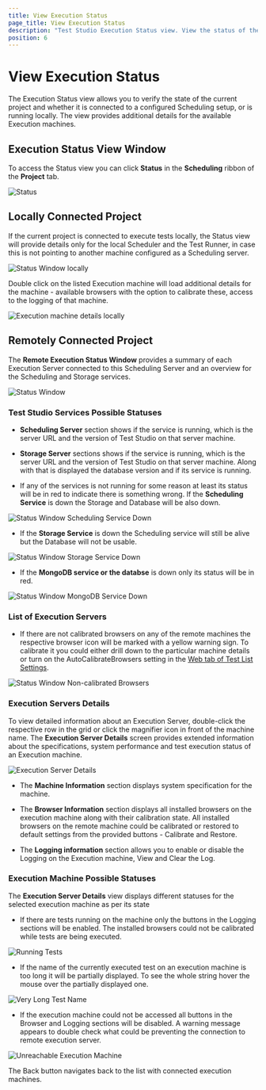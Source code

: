 ```yaml
---
title: View Execution Status
page_title: View Execution Status
description: "Test Studio Execution Status view. View the status of the Test Studio Execution Servers connected to a Test Studio Scheduling Server. Access the execution machines details and logging from the Test Studio Project"
position: 6
---
```

# View Execution Status

The Execution Status view allows you to verify the state of the current project and whether it is connected to a configured Scheduling setup, or is running locally. The view provides additional details for the available Execution machines.

## Execution Status View Window

To access the Status view you can click **Status** in the **Scheduling** ribbon of the **Project** tab.

![Status][1]

## Locally Connected Project

If the current project is connected to execute tests locally, the Status view will provide details only for the local Scheduler and the Test Runner, in case this is not pointing to another machine configured as a Scheduling server.

![Status Window locally][2a]

Double click on the listed Execution machine will load additional details for the machine - available browsers with the option to calibrate these, access to the logging of that machine.

![Execution machine details locally][2b]

## Remotely Connected Project

The **Remote Execution Status Window** provides a summary of each Execution Server connected to this Scheduling Server and an overview for the Scheduling and Storage services.

![Status Window][2]

### Test Studio Services Possible Statuses

- **Scheduling Server** section shows if the service is running, which is the server URL and the version of Test Studio on that server machine.

- **Storage Server** sections shows if the service is running, which is the server URL and the version of Test Studio on that server machine. Along with that is displayed the database version and if its service is running.

- If any of the services is not running for some reason at least its status will be in red to indicate there is something wrong. If the **Scheduling Service** is down the Storage and Database will be also down.

![Status Window Scheduling Service Down][8]

- If the **Storage Service** is down the Scheduling service will still be alive but the Database will not be usable.

![Status Window Storage Service Down][9]

- If the **MongoDB service or the databse** is down only its status will be in red. 

![Status Window MongoDB Service Down][10]

### List of Execution Servers

- If there are not calibrated browsers on any of the remote machines the respective browser icon will be marked with a yellow warning sign. To calibrate it you could either drill down to the particular machine details or turn on the AutoCalibrateBrowsers setting in the <a  href="/getting-started/test-execution/test-list-settings#Web-Tab" target="_blank">Web tab of Test List Settings</a>. 

![Status Window Non-calibrated Browsers][4]

### Execution Servers Details

To view detailed information about an Execution Server, double-click the respective row in the grid or click the magnifier icon in front of the machine name. The **Execution Server Details** screen provides extended information about the specifications, system performance and test execution status of an Execution machine.

![Execution Server Details][3]

- The **Machine Information** section displays system specification for the machine.

- The **Browser Information** section displays all installed browsers on the execution machine along with their calibration state. All installed browsers on the remote machine could be calibrated or restored to default settings from the provided buttons - Calibrate and Restore.

- The **Logging information** section allows you to enable or disable the Logging on the Execution machine, View and Clear the Log.

### Execution Machine Possible Statuses

The **Execution Server Details** view displays different statuses for the selected execution machine as per its state

- If there are tests running on the machine only the buttons in the Logging sections will be enabled. The installed browsers could not be calibrated while tests are being executed.

![Running Tests][5]

- If the name of the currently executed test on an execution machine is too long it will be partially displayed. To see the whole string hover the mouse over the partially displayed one.

![Very Long Test Name][6]

- If the execution machine could not be accessed all buttons in the Browser and Logging sections will be disabled. A warning message appears to double check what could be preventing the connection to remote execution server. 

![Unreachable Execution Machine][7]

The Back button navigates back to the list with connected execution machines. 

[1]: /img/features/scheduling-test-runs/view-execution-status/fig1.png
[2]: /img/features/scheduling-test-runs/view-execution-status/fig2.png
[2a]: /img/features/scheduling-test-runs/view-execution-status/fig2a.png
[2b]: /img/features/scheduling-test-runs/view-execution-status/fig2b.png
[3]: /img/features/scheduling-test-runs/view-execution-status/fig3.png
[4]: /img/features/scheduling-test-runs/view-execution-status/fig2_nonCalibrated.png
[5]: /img/features/scheduling-test-runs/view-execution-status/fig3_runningTest.png
[6]: /img/features/scheduling-test-runs/view-execution-status/fig3_VeryLongNameTest.png
[7]: /img/features/scheduling-test-runs/view-execution-status/fig3_unreachableExecutionMachine.png
[8]: /img/features/scheduling-test-runs/view-execution-status/fig2_schedulingServiceDown.png
[9]: /img/features/scheduling-test-runs/view-execution-status/fig2_storageServiceDown.png
[10]: /img/features/scheduling-test-runs/view-execution-status/fig2_MongoServiceDown.png